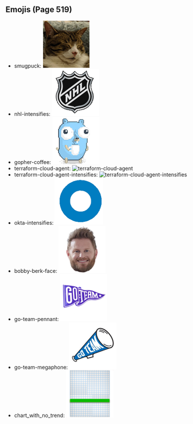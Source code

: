 
## Emojis (Page 519)

* smugpuck: ![smugpuck](output/smugpuck.png)
* nhl-intensifies: ![nhl-intensifies](output/nhl-intensifies.gif)
* gopher-coffee: ![gopher-coffee](output/gopher-coffee.gif)
* terraform-cloud-agent: ![terraform-cloud-agent](output/terraform-cloud-agent)
* terraform-cloud-agent-intensifies: ![terraform-cloud-agent-intensifies](output/terraform-cloud-agent-intensifies)
* okta-intensifies: ![okta-intensifies](output/okta-intensifies.gif)
* bobby-berk-face: ![bobby-berk-face](output/bobby-berk-face.png)
* go-team-pennant: ![go-team-pennant](output/go-team-pennant.png)
* go-team-megaphone: ![go-team-megaphone](output/go-team-megaphone.png)
* chart_with_no_trend: ![chart_with_no_trend](output/chart_with_no_trend.png)
